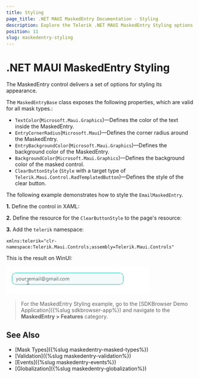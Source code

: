 ```yaml
---
title: Styling
page_title: .NET MAUI MaskedEntry Documentation - Styling
description: Explore the Telerik .NET MAUI MaskedEntry Styling options like changing text color, hovered and pressed button colors background color and more.
position: 11
slug: maskedentry-styling
---
```


# .NET MAUI MaskedEntry Styling

The MaskedEntry control delivers a set of options for styling its appearance.

The `MaskedEntryBase` class exposes the following properties, which are valid for all mask types.:

* `TextColor`(`Microsoft.Maui.Graphics`)&mdash;Defines the color of the text inside the MaskedEntry.
* `EntryCornerRadius`(`Microsoft.Maui`)&mdash;Defines the corner radius around the MaskedEntry.
* `EntryBackgroundColor`(`Microsoft.Maui.Graphics`)&mdash;Defines the background color of the MaskedEntry.
* `BackgroundColor`(`Microsoft.Maui.Graphics`)&mdash;Defines the background color of the masked control.
* `ClearButtonStyle` (`Style` with a target type of `Telerik.Maui.Control.RadTemplatedButton`)&mdash;Defines the style of the clear button.

The following example demonstrates how to style the `EmailMaskedEntry`. 

**1.** Define the control in XAML:

<snippet id='maskedentry-styling-xaml' />

**2.** Define the resource for the `ClearButtonStyle` to the page's resource:

<snippet id=' maskedentry-styling-clearbutton' />

**3.** Add the `telerik` namespace:

```XAML
xmlns:telerik="clr-namespace:Telerik.Maui.Controls;assembly=Telerik.Maui.Controls"
```

This is the result on WinUI:

![.NET MAUI MaskedEntry Clear Button Color](images/maskedentry-clear-button-color.gif)

> For the MaskedEntry Styling example, go to the [SDKBrowser Demo Application]({%slug sdkbrowser-app%}) and navigate to the **MaskedEntry > Features** category.

## See Also

- [Mask Types]({%slug maskedentry-masked-types%})
- [Validation]({%slug maskedentry-validation%})
- [Events]({%slug maskedentry-events%})
- [Globalization]({%slug maskedentry-globalization%})
